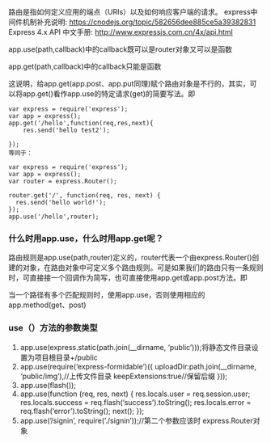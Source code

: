 路由是指如何定义应用的端点（URIs）以及如何响应客户端的请求。
express中间件机制补充说明: https://cnodejs.org/topic/582656dee885ce5a39382831
Express 4.x API 中文手册:
http://www.expressjs.com.cn/4x/api.html

app.use(path,callback)中的callback既可以是router对象又可以是函数

app.get(path,callback)中的callback只能是函数

这说明，给app.get(app.post、app.put同理)赋个路由对象是不行的，其实，可以将app.get()看作app.use的特定请求(get)的简要写法。即
```
var express = require('express');
var app = express();
app.get('/hello',function(req,res,next){
    res.send('hello test2');

});
等同于：

var express = require('express');
var app = express();
var router = express.Router();

router.get('/', function(req, res, next) {
  res.send('hello world!');
});
app.use('/hello',router);
```
### 什么时用app.use，什么时用app.get呢？

路由规则是app.use(path,router)定义的，router代表一个由express.Router()创建的对象，在路由对象中可定义多个路由规则。可是如果我们的路由只有一条规则时，可直接接一个回调作为简写，也可直接使用app.get或app.post方法。即

当一个路径有多个匹配规则时，使用app.use，否则使用相应的app.method(get、post)

### use（）方法的参数类型

1. app.use(express.static(path.join(__dirname, ‘public’)));将静态文件目录设置为项目根目录+/public
2. app.use(require(‘express-formidable’)({
    uploadDir:path.join(__dirname, ‘public/img’),//上传文件目录
    keepExtensions:true//保留后缀
    }));
3. app.use(flash());
4. app.use(function (req, res, next) {
        res.locals.user = req.session.user;
            res.locals.success = req.flash(‘success’).toString();
        res.locals.error = req.flash(‘error’).toString();
            next();
    });
5. app.use(’/signin’, require(’./signin’));//第二个参数应该时 express.Router对象